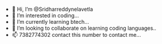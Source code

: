 - 👋 Hi, I’m @Sridharreddynelavetla
- 👀 I’m interested in coding...
- 🌱 I’m currently learning btech...
- 💞️ I’m looking to collaborate on learning coding languages..
- 📫 7382774302 contact this number to contact me...

<!---
Sridharreddynelavetla/Sridharreddynelavetla is a ✨ special ✨ repository because its `README.md` (this file) appears on your GitHub profile.
You can click the Preview link to take a look at your changes.
--->
